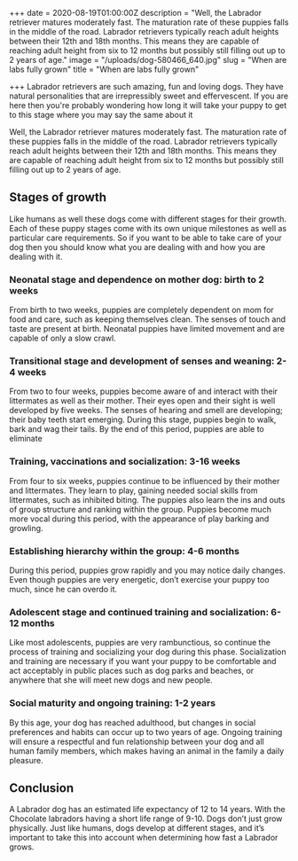 +++
date = 2020-08-19T01:00:00Z
description = "Well, the Labrador retriever matures moderately fast. The maturation rate of these puppies falls in the middle of the road. Labrador retrievers typically reach adult heights between their 12th and 18th months. This means they are capable of reaching adult height from six to 12 months but possibly still filling out up to 2 years of age."
image = "/uploads/dog-580466_640.jpg"
slug = "When are labs fully grown"
title = "When are labs fully grown"

+++
Labrador retrievers are such amazing, fun and loving dogs. They have natural personalities that are irrepressibly sweet and effervescent. If you are here then you're probably wondering how long it will take your puppy to get to this stage where you may say the same about it

Well, the Labrador retriever matures moderately fast. The maturation rate of these puppies falls in the middle of the road. Labrador retrievers typically reach adult heights between their 12th and 18th months. This means they are capable of reaching adult height from six to 12 months but possibly still filling out up to 2 years of age.

## Stages of growth

Like humans as well these dogs come with different stages for their growth. Each of these puppy stages come with its own unique milestones as well as particular care requirements. So if you want to be able to take care of your dog then you should know what you are dealing with and how you are dealing with it.

### Neonatal stage and dependence on mother dog: birth to 2 weeks

From birth to two weeks, puppies are completely dependent on mom for food and care, such as keeping themselves clean. The senses of touch and taste are present at birth. Neonatal puppies have limited movement and are capable of only a slow crawl.

### Transitional stage and development of senses and weaning: 2-4 weeks

From two to four weeks, puppies become aware of and interact with their littermates as well as their mother. Their eyes open and their sight is well developed by five weeks. The senses of hearing and smell are developing; their baby teeth start emerging. During this stage, puppies begin to walk, bark and wag their tails. By the end of this period, puppies are able to eliminate

### Training, vaccinations and socialization: 3-16 weeks

From four to six weeks, puppies continue to be influenced by their mother and littermates. They learn to play, gaining needed social skills from littermates, such as inhibited biting. The puppies also learn the ins and outs of group structure and ranking within the group. Puppies become much more vocal during this period, with the appearance of play barking and growling.

### Establishing hierarchy within the group: 4-6 months

During this period, puppies grow rapidly and you may notice daily changes. Even though puppies are very energetic, don’t exercise your puppy too much, since he can overdo it.

### Adolescent stage and continued training and socialization: 6-12 months

Like most adolescents, puppies are very rambunctious, so continue the process of training and socializing your dog during this phase. Socialization and training are necessary if you want your puppy to be comfortable and act acceptably in public places such as dog parks and beaches, or anywhere that she will meet new dogs and new people.

### Social maturity and ongoing training: 1-2 years

By this age, your dog has reached adulthood, but changes in social preferences and habits can occur up to two years of age. Ongoing training will ensure a respectful and fun relationship between your dog and all human family members, which makes having an animal in the family a daily pleasure.

## Conclusion

A Labrador dog has an estimated life expectancy of 12 to 14 years. With the Chocolate labradors having a short life range of 9-10. Dogs don’t just grow physically. Just like humans, dogs develop at different stages, and it’s important to take this into account when determining how fast a Labrador grows.